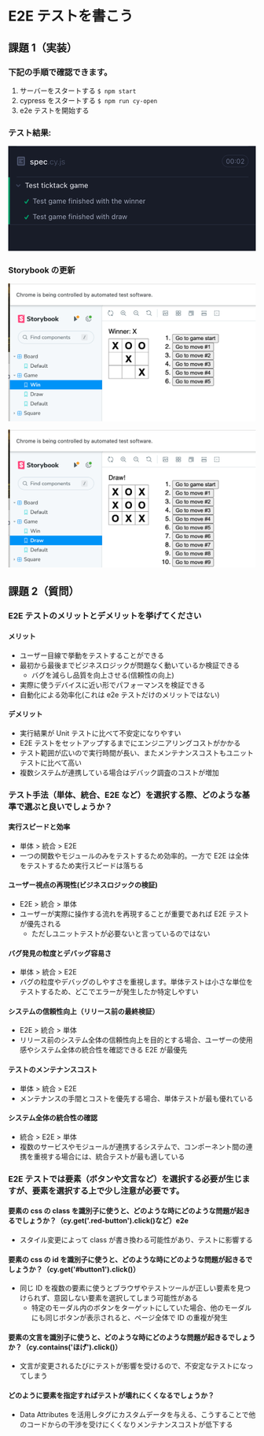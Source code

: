 # E2E テストを書こう

## 課題 1（実装）

### 下記の手順で確認できます。

1. サーバーをスタートする
   `$ npm start`
2. cypress をスタートする
   `$ npm run cy-open`
3. e2e テストを開始する

### テスト結果:

![e2e test](e2e-test.png)

### Storybook の更新

![storybook-win](storybook-win.png)

![storybook-draw](storybook-draw.png)

## 課題 2（質問）

### E2E テストのメリットとデメリットを挙げてください

#### メリット

- ユーザー目線で挙動をテストすることができる
- 最初から最後までビジネスロジックが問題なく動いているか検証できる
  - バグを減らし品質を向上させる(信頼性の向上)
- 実際に使うデバイスに近い形でパフォーマンスを検証できる
- 自動化による効率化(これは e2e テストだけのメリットではない)

#### デメリット

- 実行結果が Unit テストに比べて不安定になりやすい
- E2E テストをセットアップするまでにエンジニアリングコストがかかる
- テスト範囲が広いので実行時間が長い、またメンテナンスコストもユニットテストに比べて高い
- 複数システムが連携している場合はデバック調査のコストが増加

### テスト手法（単体、統合、E2E など）を選択する際、どのような基準で選ぶと良いでしょうか？

#### 実行スピードと効率

- 単体 > 統合 > E2E
- 一つの関数やモジュールのみをテストするため効率的。一方で E2E は全体をテストするため実行スピードは落ちる

#### ユーザー視点の再現性(ビジネスロジックの検証)

- E2E > 統合 > 単体
- ユーザーが実際に操作する流れを再現することが重要であれば E2E テストが優先される
  - ただしユニットテストが必要ないと言っているのではない

#### バグ発見の粒度とデバッグ容易さ

- 単体 > 統合 > E2E
- バグの粒度やデバッグのしやすさを重視します。単体テストは小さな単位をテストするため、どこでエラーが発生したか特定しやすい

#### システムの信頼性向上（リリース前の最終検証）

- E2E > 統合 > 単体
- リリース前のシステム全体の信頼性向上を目的とする場合、ユーザーの使用感やシステム全体の統合性を確認できる E2E が最優先

#### テストのメンテナンスコスト

- 単体 > 統合 > E2E
- メンテナンスの手間とコストを優先する場合、単体テストが最も優れている

#### システム全体の統合性の確認

- 統合 > E2E > 単体
- 複数のサービスやモジュールが連携するシステムで、コンポーネント間の連携を重視する場合には、統合テストが最も適している

### E2E テストでは要素（ボタンや文言など）を選択する必要が生じますが、要素を選択する上で少し注意が必要です。

#### 要素の css の class を識別子に使うと、どのような時にどのような問題が起きるでしょうか？（cy.get('.red-button').click()など）e2e

- スタイル変更によって class が書き換わる可能性があり、テストに影響する

#### 要素の css の id を識別子に使うと、どのような時にどのような問題が起きるでしょうか？（cy.get('#button1').click()）

- 同じ ID を複数の要素に使うとブラウザやテストツールが正しい要素を見つけられず、意図しない要素を選択してしまう可能性がある
  - 特定のモーダル内のボタンをターゲットにしていた場合、他のモーダルにも同じボタンが表示されると、ページ全体で ID の重複が発生

#### 要素の文言を識別子に使うと、どのような時にどのような問題が起きるでしょうか？（cy.contains('ほげ').click()）

- 文言が変更されるたびにテストが影響を受けるので、不安定なテストになってしまう

#### どのように要素を指定すればテストが壊れにくくなるでしょうか？

- Data Attributes を活用しタグにカスタムデータを与える、こうすることで他のコードからの干渉を受けにくくなりメンテナンスコストが低下する
